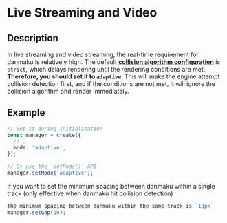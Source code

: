 # Live Streaming and Video

## Description

In live streaming and video streaming, the real-time requirement for danmaku is relatively high. The default [**collision algorithm configuration**](../reference/manager-configuration/#config-mode) is `strict`, which delays rendering until the rendering conditions are met. **Therefore, you should set it to `adaptive`**. This will make the engine attempt collision detection first, and if the conditions are not met, it will ignore the collision algorithm and render immediately.

## Example

```ts {4,8}
// Set it during initialization
const manager = create({
  // .
  mode: 'adaptive',
});

// Or use the `setMode()` API
manager.setMode('adaptive');
```

If you want to set the minimum spacing between danmaku within a single track (only effective when danmaku hit collision detection)

```ts
The minimum spacing between danmaku within the same track is `10px`
manager.setGap(10);
```
